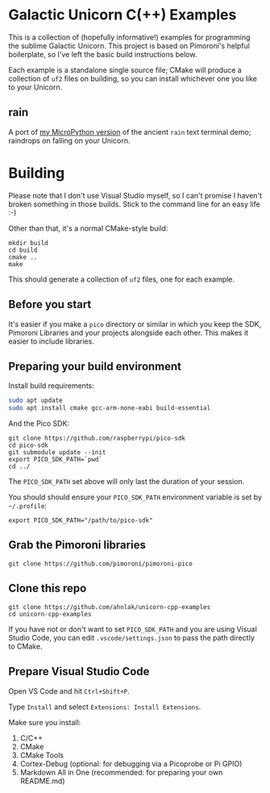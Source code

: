 # Galactic Unicorn C(++) Examples

This is a collection of (hopefully informative!) examples for programming the
sublime Galactic Unicorn. This project is based on Pimoroni's helpful boilerplate,
so I've left the basic build instructions below.

Each example is a standalone single source file; CMake will produce a collection
of `uf2` files on building, so you can install whichever one you like to your
Unicorn.

## rain

A port of [my MicroPython version](https://github.com/ahnlak/unicorn-toys/blob/main/rain.py)
of the ancient `rain` text terminal demo; raindrops on falling on your Unicorn.


# Building

Please note that I don't use Visual Studio myself, so I can't promise I haven't
broken something in those builds. Stick to the command line for an easy life :-)

Other than that, it's a normal CMake-style build:

```
mkdir build
cd build
cmake ..
make
```

This should generate a collection of `uf2` files, one for each example.


## Before you start

It's easier if you make a `pico` directory or similar in which you keep the SDK, Pimoroni Libraries and your projects alongside each other. This makes it easier to include libraries.

## Preparing your build environment

Install build requirements:

```bash
sudo apt update
sudo apt install cmake gcc-arm-none-eabi build-essential
```

And the Pico SDK:

```
git clone https://github.com/raspberrypi/pico-sdk
cd pico-sdk
git submodule update --init
export PICO_SDK_PATH=`pwd`
cd ../
```

The `PICO_SDK_PATH` set above will only last the duration of your session.

You should should ensure your `PICO_SDK_PATH` environment variable is set by `~/.profile`:

```
export PICO_SDK_PATH="/path/to/pico-sdk"
```

## Grab the Pimoroni libraries

```
git clone https://github.com/pimoroni/pimoroni-pico
```

## Clone this repo

```
git clone https://github.com/ahnlak/unicorn-cpp-examples
cd unicorn-cpp-examples
```

If you have not or don't want to set `PICO_SDK_PATH` and you are using Visual Studio Code,
you can edit `.vscode/settings.json` to pass the path directly to CMake.

## Prepare Visual Studio Code

Open VS Code and hit `Ctrl+Shift+P`.

Type `Install` and select `Extensions: Install Extensions`.

Make sure you install:

1. C/C++
2. CMake
3. CMake Tools
4. Cortex-Debug (optional: for debugging via a Picoprobe or Pi GPIO)
5. Markdown All in One (recommended: for preparing your own README.md)
